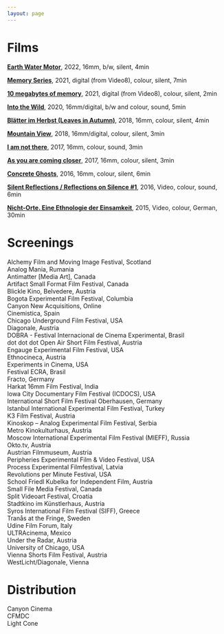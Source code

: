 ```yaml
---
layout: page
---
```


<!--
<p>
<iframe src="https://player.vimeo.com/video/506512777" frameborder="0" allow="autoplay; fullscreen; picture-in-picture" allowfullscreen></iframe><iframe src="https://player.vimeo.com/video/608215165" frameborder="0" allow="autoplay; fullscreen; picture-in-picture" allowfullscreen></iframe><iframe src="https://player.vimeo.com/video/608221188" frameborder="0" allow="autoplay; fullscreen; picture-in-picture" allowfullscreen></iframe><iframe src="https://player.vimeo.com/video/608228364" frameborder="0" allow="autoplay; fullscreen; picture-in-picture" allowfullscreen></iframe><iframe src="https://player.vimeo.com/video/212084453" frameborder="0" allow="autoplay; fullscreen; picture-in-picture" allowfullscreen></iframe><iframe src="https://player.vimeo.com/video/181040412" frameborder="0" allow="autoplay; fullscreen; picture-in-picture" allowfullscreen></iframe><iframe src="https://player.vimeo.com/video/254914517" frameborder="0" allow="autoplay; fullscreen; picture-in-picture" allowfullscreen></iframe>
</p>
-->

# Films

<strong><a href="films_ewm.html">Earth Water Motor</a></strong>, 2022, 16mm, b/w, silent, 4min <br>

<strong><a href="films_memoryseries.html">Memory Series</a></strong>, 2021, digital (from Video8), colour, silent, 7min <br>

<strong><a href="films_10mbofmemory.html">10 megabytes of memory</a></strong>, 2021, digital (from Video8), colour, silent, 2min <br>

<strong><a href="films_intothewild.html">Into the Wild</a></strong>, 2020, 16mm/digital, b/w and colour, sound, 5min <br>

<strong><a href="films_blaetterimherbst.html">Blätter im Herbst (Leaves in Autumn)</a></strong>, 2018, 16mm, colour, silent, 4min <br>

<strong><a href="films_mountainview.html">Mountain View</a></strong>, 2018, 16mm/digital, colour, silent, 3min <br>

<strong><a href="films_iamnotthere.html">I am not there</a></strong>, 2017, 16mm, colour, sound, 3min <br>

<strong><a href="films_asyouarecomingcloser.html">As you are coming closer</a></strong>, 2017, 16mm, colour, silent, 3min <br> 

<strong><a href="films_concreteghosts.html">Concrete Ghosts</a></strong>, 2016, 16mm, colour, silent, 6min <br>

<strong><a href="films_silentreflections.html">Silent Reflections / Reflections on Silence #1</a></strong>, 2016, Video, colour, sound, 6min <br>

<strong><a href="films_nichtorte.html">Nicht-Orte. Eine Ethnologie der Einsamkeit</a></strong>, 2015, Video, colour, German, 30min <br>


# Screenings

Alchemy Film and Moving Image Festival, Scotland <br>
Analog Mania, Rumania <br>
Antimatter [Media Art], Canada <br>
Artifact Small Format Film Festival, Canada<br>
Blickle Kino, Belvedere, Austria<br>
Bogota Experimental Film Festival, Columbia<br>
Canyon New Acquisitions, Online<br>
Cinemistica, Spain<br>
Chicago Underground Film Festival, USA<br>
Diagonale, Austria<br>
DOBRA - Festival Internacional de Cinema Experimental, Brasil<br>
dot dot dot Open Air Short Film Festival, Austria<br>
Engauge Experimental Film Festival, USA<br>
Ethnocineca, Austria<br>
Experiments in Cinema, USA<br>
Festival ECRA, Brasil<br>
Fracto, Germany<br>
Harkat 16mm Film Festival, India<br>
Iowa City Documentary Film Festival (ICDOCS), USA<br>
International Short Film Festival Oberhausen, Germany<br>
Istanbul International Experimental Film Festival, Turkey<br>
K3 Film Festival, Austria<br>
Kinoskop – Analog Experimental Film Festival, Serbia<br>
Metro Kinokulturhaus, Austria<br>
Moscow International Experimental Film Festival (MIEFF), Russia<br>
Okto.tv, Austria<br>
Austrian Filmmuseum, Austria<br>
Peripheries Experimental Film & Video Festival, USA<br>
Process Experimental Filmfestival, Latvia<br>
Revolutions per Minute Festival, USA<br>
School Friedl Kubelka for Independent Film, Austria<br>
Small File Media Festival, Canada<br>
Split Videoart Festival, Croatia<br>
Stadtkino im Künstlerhaus, Austria<br>
Syros International Film Festival (SIFF), Greece<br>
Tranås at the Fringe, Sweden<br>
Udine Film Forum, Italy<br>
ULTRAcinema, Mexico<br>
Under the Radar, Austria<br>
University of Chicago, USA<br>
Vienna Shorts Film Festival, Austria<br>
WestLicht/Diagonale, Vienna<br>

# Distribution

Canyon Cinema<br>
CFMDC<br>
Light Cone
